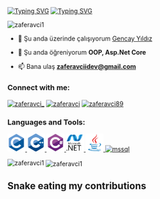 [![Typing SVG](https://readme-typing-svg.herokuapp.com?font=Fira+Code&weight=700&size=80&duration=3500&pause=500&color=32CD32FC&center=true&vCenter=true&width=2250&height=300&lines=Hi+%F0%9F%91%8B%2C+I'm+Zafer)](https://git.io/typing-svg)
[![Typing SVG](https://readme-typing-svg.herokuapp.com?font=Fira+Code&weight=700&size=80&duration=3500&pause=500&color=CD150AFC&center=true&vCenter=true&width=2500&height=300&lines=Junior+Backend+Devoloper)](https://git.io/typing-svg)

<p align="left"> <img src="https://komarev.com/ghpvc/?username=zaferavci1&label=Profile%20views&color=0e75b6&style=flat" alt="zaferavci1" /> </p>

- 🔭 Şu anda üzerinde çalışıyorum [Gencay Yıldız](https://github.com/zaferavci1/GencayYildiz)

- 🌱 Şu anda öğreniyorum **OOP, Asp.Net Core**

- 📫 Bana ulaş **zaferavciidev@gmail.com**

<h3 align="left">Connect with me:</h3>
<p align="left">
<a href="https://twitter.com/zaferavci_" target="blank"><img align="center" src="https://raw.githubusercontent.com/rahuldkjain/github-profile-readme-generator/master/src/images/icons/Social/twitter.svg" alt="zaferavci_" height="30" width="40" /></a>
<a href="https://linkedin.com/in/zaferavci" target="blank"><img align="center" src="https://raw.githubusercontent.com/rahuldkjain/github-profile-readme-generator/master/src/images/icons/Social/linked-in-alt.svg" alt="zaferavci" height="30" width="40" /></a>
<a href="https://www.hackerrank.com/zaferavci89" target="blank"><img align="center" src="https://raw.githubusercontent.com/rahuldkjain/github-profile-readme-generator/master/src/images/icons/Social/hackerrank.svg" alt="zaferavci89" height="30" width="40" /></a>
</p>

<h3 align="left">Languages and Tools:</h3>
<p align="left"> <a href="https://www.cprogramming.com/" target="_blank" rel="noreferrer"> <img src="https://raw.githubusercontent.com/devicons/devicon/master/icons/c/c-original.svg" alt="c" width="40" height="40"/> </a> <a href="https://www.w3schools.com/cpp/" target="_blank" rel="noreferrer"> <img src="https://raw.githubusercontent.com/devicons/devicon/master/icons/cplusplus/cplusplus-original.svg" alt="cplusplus" width="40" height="40"/> </a> <a href="https://www.w3schools.com/cs/" target="_blank" rel="noreferrer"> <img src="https://raw.githubusercontent.com/devicons/devicon/master/icons/csharp/csharp-original.svg" alt="csharp" width="40" height="40"/> </a> <a href="https://dotnet.microsoft.com/" target="_blank" rel="noreferrer"> <img src="https://raw.githubusercontent.com/devicons/devicon/master/icons/dot-net/dot-net-original-wordmark.svg" alt="dotnet" width="40" height="40"/> </a> <a href="https://www.java.com" target="_blank" rel="noreferrer"> <img src="https://raw.githubusercontent.com/devicons/devicon/master/icons/java/java-original.svg" alt="java" width="40" height="40"/> </a> <a href="https://www.microsoft.com/en-us/sql-server" target="_blank" rel="noreferrer"> <img src="https://www.svgrepo.com/show/303229/microsoft-sql-server-logo.svg" alt="mssql" width="40" height="40"/> </a> </p>

<p><img align="left" src="https://github-readme-stats.vercel.app/api/top-langs?username=zaferavci1&show_icons=true&locale=en&layout=compact" alt="zaferavci1" /></p>

<p>&nbsp;<img align="center" src="https://github-readme-stats.vercel.app/api?username=zaferavci1&show_icons=true&locale=en" alt="zaferavci1" /></p>

## Snake eating my contributions

